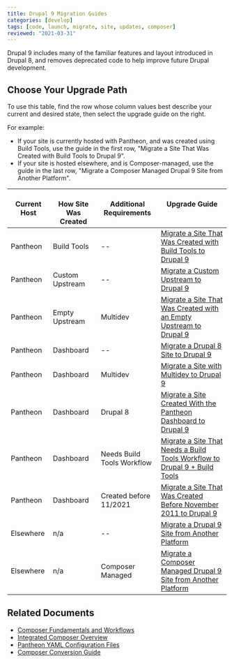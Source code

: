 ```yaml
---
title: Drupal 9 Migration Guides
categories: [develop]
tags: [code, launch, migrate, site, updates, composer]
reviewed: "2021-03-31"
---
```


Drupal 9 includes many of the familiar features and layout introduced in Drupal 8, and removes deprecated code to help improve future Drupal development.

## Choose Your Upgrade Path

To use this table, find the row whose column values best describe your current and desired state, then select the upgrade guide on the right.

For example:
- If your site is currently hosted with Pantheon, and was created using Build Tools, use the guide in the first row, "Migrate a Site That Was Created with Build Tools to Drupal 9".  
- If your site is hosted elsewhere, and is Composer-managed, use the guide in the last row, "Migrate a Composer Managed Drupal 9 Site from Another Platform".

<table>
<thead>
<tr>
<th style="text-align: center;vertical-align:top;"><i class="fa fa-cloud"></i><br/>Current Host</th>
<th style="text-align: center;vertical-align:top;"><i class="fa fa-wrench"></i><br/>How Site Was Created <Popover title="Site Creation" content="What is the method you used to create the site?" /> </th>
<th style="text-align: center;vertical-align:top;"><i class="glyphicon glyphicon-exclamation-sign"></i><br/>Additional Requirements <Popover title="Additional Requirements" content="Any other features that must be in place, or that are desired." /> </th>
<th style="text-align: center;vertical-align:top;"><i class="fa fa-book"></i><br/>Upgrade Guide</th>
</tr>
</thead>
<tbody>
<tr>
<td>Pantheon</td>
<td>Build Tools</td>
<td>--</td>
<td><a href="/docs/guides/drupal-9-hosted-createbt">Migrate a Site That Was Created with Build Tools to Drupal 9</a></td>
</tr>
<tr>
<td>Pantheon</td>
<td>Custom Upstream</td>
<td>--</td>
<td><a href="/docs/guides/drupal-9-hosted-createcustom">Migrate a Custom Upstream to Drupal 9</a></td>
</tr>
<tr>
<td>Pantheon</td>
<td>Empty Upstream</td>
<td>Multidev</td>
<td><a href="/docs/guides/drupal-9-hosted-createempty-md">Migrate a Site That Was Created with an Empty Upstream to Drupal 9</a></td>
</tr>
<tr>
<td>Pantheon</td>
<td>Dashboard</td>
<td>--</td>
<td><a href="/docs/guides/drupal-9-hosted">Migrate a Drupal 8 Site to Drupal 9</a></td>
</tr>
<tr>
<td>Pantheon</td>
<td>Dashboard</td>
<td>Multidev</td>
<td><a href="/docs/guides/drupal-9-hosted-md">Migrate a Site with Multidev to Drupal 9</a></td>
</tr>
<tr>
<td>Pantheon</td>
<td>Dashboard</td>
<td>Drupal 8</td>
<td><a href="/docs/guides/drupal-9-hosted-createdashboard-set8">Migrate a Site Created With the Pantheon Dashboard to Drupal 9</a></td>
</tr>
<tr>
<td>Pantheon</td>
<td>Dashboard</td>
<td>Needs Build Tools Workflow</td>
<td><a href="/docs/guides/drupal-9-hosted-btworkflow">Migrate a Site That Needs a Build Tools Workflow to Drupal 9 + Build Tools</a></td>
</tr>
<tr>
<td>Pantheon</td>
<td>Dashboard</td>
<td>Created before 11/2021</td>
<td><a href="/docs/guides/drupal-9-hosted-pre112021">Migrate a Site That Was Created Before November 2011 to Drupal 9</a> </td>
</tr>
<tr>
<td>Elsewhere</td>
<td>n/a</td>
<td>--</td>
<td><a href="/docs/guides/drupal-9-unhosted">Migrate a Drupal 9 Site from Another Platform</a></td>
</tr>
<tr>
<td>Elsewhere</td>
<td>n/a</td>
<td>Composer Managed</td>
<td><a href="/docs/guides/drupal-9-unhosted-composer">Migrate a Composer Managed Drupal 9 Site from Another Platform</a></td>
</tr>
</tbody>
</table>


## Related Documents

- [Composer Fundamentals and Workflows](/guides/composer)
- [Integrated Composer Overview](/guides/integrated-composer)
- [Pantheon YAML Configuration Files](/pantheon-yml)
- [Composer Conversion Guide](/guides/composer-convert)

